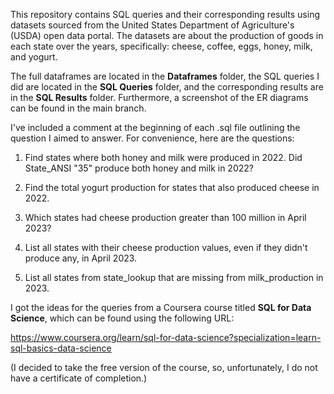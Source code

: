 This repository contains SQL queries and their corresponding results using datasets sourced from the United States Department of Agriculture's (USDA) open data portal. The datasets are about the production of goods in each state over the years, specifically: cheese, coffee, eggs, honey, milk, and yogurt.

The full dataframes are located in the **Dataframes** folder, the SQL queries I did are located in the **SQL Queries** folder, and the corresponding results are in the **SQL Results** folder. Furthermore, a screenshot of the ER diagrams can be found in the main branch.

I've included a comment at the beginning of each .sql file outlining the question I aimed to answer. For convenience, here are the questions:

1) Find states where both honey and milk were produced in 2022. Did State_ANSI "35" produce both honey and milk in 2022?

2) Find the total yogurt production for states that also produced cheese in 2022.

3) Which states had cheese production greater than 100 million in April 2023?

4) List all states with their cheese production values, even if they didn't produce any, in April 2023.

5) List all states from state_lookup that are missing from milk_production in 2023.

I got the ideas for the queries from a Coursera course titled **SQL for Data Science**, which can be found using the following URL: 

https://www.coursera.org/learn/sql-for-data-science?specialization=learn-sql-basics-data-science

(I decided to take the free version of the course, so, unfortunately, I do not have a certificate of completion.)